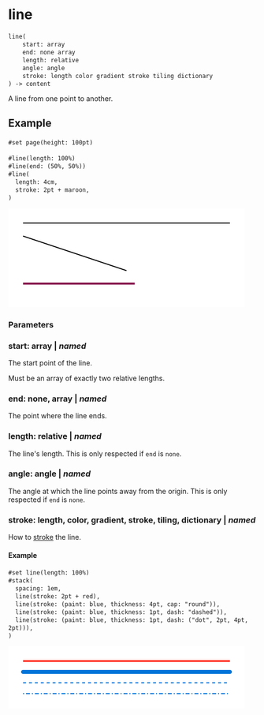 
# line

```
line(
    start: array
    end: none array
    length: relative
    angle: angle
    stroke: length color gradient stroke tiling dictionary
) -> content
```
A line from one point to another.

## Example

<div class="previewed-code">

    #set page(height: 100pt)

    #line(length: 100%)
    #line(end: (50%, 50%))
    #line(
      length: 4cm,
      stroke: 2pt + maroon,
    )

<div class="preview">

![Preview](/assets/20174b08a5b487d90d5ace96ffc0ca03.png)

</div>

</div>


### Parameters


### start: array | _named_

The start point of the line.

Must be an array of exactly two relative lengths.


### end: none, array | _named_

The point where the line ends.


### length: relative | _named_

The line's length. This is only respected if `end` is
<span class="typ-key">`none`</span>.


### angle: angle | _named_

The angle at which the line points away from the origin. This is only
respected if `end` is <span class="typ-key">`none`</span>.


### stroke: length, color, gradient, stroke, tiling, dictionary | _named_

How to [stroke](/reference/visualize/stroke/ "stroke") the line.


#### Example

<div class="previewed-code">

    #set line(length: 100%)
    #stack(
      spacing: 1em,
      line(stroke: 2pt + red),
      line(stroke: (paint: blue, thickness: 4pt, cap: "round")),
      line(stroke: (paint: blue, thickness: 1pt, dash: "dashed")),
      line(stroke: (paint: blue, thickness: 1pt, dash: ("dot", 2pt, 4pt, 2pt))),
    )

<div class="preview">

![Preview](/assets/4a1c2aa65f57ad6920e80d57cc1a24e8.png)

</div>

</div>

